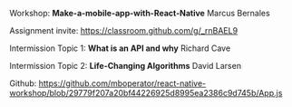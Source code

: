 Workshop: **Make-a-mobile-app-with-React-Native** Marcus Bernales

Assignment invite: https://classroom.github.com/g/_rnBAEL9

Intermission Topic 1: **What is an API and why** Richard Cave

Intermission Topic 2: **Life-Changing Algorithms** David Larsen

Github: https://github.com/mboperator/react-native-workshop/blob/29779f207a20bf44226925d8995ea2386c9d745b/App.js
